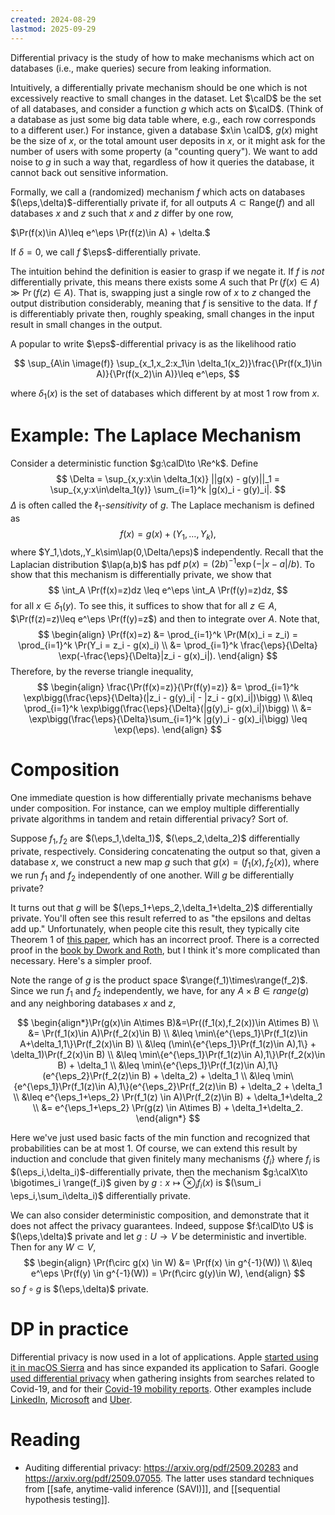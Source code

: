 ```yaml
---
created: 2024-08-29
lastmod: 2025-09-29
---
```


Differential privacy is the study of how to make mechanisms which act on databases (i.e., make queries) secure from leaking information. 

Intuitively, a differentially private mechanism should be one which is not excessively reactive to small changes in the dataset. Let $\calD$ be the set of all databases, and consider a function $g$ which acts on $\calD$. (Think of a database as just some big data table where, e.g., each row corresponds to a different user.) For instance, given a database $x\in \calD$, $g(x)$ might be the size of $x$, or the total amount user deposits in $x$, or it might ask for the number of users with some property (a "counting query"). We want to add noise to $g$ in such a way that, regardless of how it queries the database, it cannot back out sensitive information. 

Formally, we call a (randomized) mechanism $f$ which acts on databases $(\eps,\delta)$-differentially private if, for all outputs $A\subset \text{Range}(f)$ and all databases $x$ and $z$ such that $x$ and $z$ differ by one row, 

$\Pr(f(x)\in A)\leq e^\eps \Pr(f(z)\in A) + \delta.$

If $\delta=0$, we call $f$ $\eps$-differentially private. 

The intuition behind the definition is easier to grasp if we negate it. If $f$ is _not_ differentially private, this means there exists some $A$ such that $\Pr(f(x)\in A)\gg \Pr(f(z) \in A)$. That is, swapping just a single row of $x$ to $z$ changed the output distribution considerably, meaning that $f$ is sensitive to the data. If $f$ is differentiably private then, roughly speaking, small changes in the input result in small changes in the output. 

A popular to write $\eps$-differential privacy is as the likelihood ratio

$$
\sup_{A\in \image(f)} \sup_{x_1,x_2:x_1\in \delta_1(x_2)}\frac{\Pr(f(x_1)\in A)}{\Pr(f(x_2)\in A)}\leq e^\eps,
$$

where $\delta_1(x)$ is the set of databases which different by at most 1 row from $x$. 

# Example: The Laplace Mechanism

Consider a deterministic function $g:\calD\to \Re^k$.  Define 
$$
\Delta = \sup_{x,y:x\in \delta_1(x)} ||g(x) - g(y)||_1 = \sup_{x,y:x\in\delta_1(y)} \sum_{i=1}^k |g(x)_i - g(y)_i|.
$$
$\Delta$ is often called the $\ell_1$-_sensitivity_ of $g$. The Laplace mechanism is defined as 
$$
f(x) = g(x) + (Y_1,\dots,Y_k),
$$
where $Y_1,\dots,,Y_k\sim\lap(0,\Delta/\eps)$ independently. Recall that the Laplacian distribution $\lap(a,b)$ has pdf $p(x) = (2b)^{-1}\exp(-|x-a|/b)$. To show that this mechanism is differentially private, we show that 
$$
\int_A \Pr(f(x)=z)dz \leq e^\eps \int_A \Pr(f(y)=z)dz,
$$
for all $x\in\delta_1(y)$. To see this, it suffices to show that for all $z\in A$, $\Pr(f(z)=z)\leq e^\eps \Pr(f(y)=z$) and then to integrate over $A$. Note that, 
$$
\begin{align}
\Pr(f(x)=z) &= \prod_{i=1}^k \Pr(M(x)_i = z_i) = \prod_{i=1}^k \Pr(Y_i = z_i - g(x)_i) \\
&= \prod_{i=1}^k \frac{\eps}{\Delta} \exp(-\frac{\eps}{\Delta}|z_i - g(x)_i|).
\end{align}
$$
Therefore, by the reverse triangle inequality, 
$$
\begin{align}
\frac{\Pr(f(x)=z)}{\Pr(f(y)=z)} &= \prod_{i=1}^k \exp\bigg(\frac{\eps}{\Delta}(|z_i - g(y)_i| - |z_i - g(x)_i|)\bigg) \\ 
&\leq \prod_{i=1}^k \exp\bigg(\frac{\eps}{\Delta}(|g(y)_i- g(x)_i|)\bigg) \\ 
&= \exp\bigg(\frac{\eps}{\Delta}\sum_{i=1}^k |g(y)_i - g(x)_i|\bigg) \leq \exp(\eps).
\end{align}
$$

# Composition 

One immediate question is how differentially private mechanisms behave under composition. For instance, can we employ multiple differentially private algorithms in tandem and retain differential privacy? Sort of. 

Suppose $f_1,f_2$ are $(\eps_1,\delta_1)$, $(\eps_2,\delta_2)$ differentially private, respectively. Considering concatenating the output so that, given a database $x$, we construct a new map $g$ such that $g(x) = (f_1(x), f_2(x))$, where we run $f_1$ and $f_2$ independently of one another. Will $g$ be differentially private? 

It turns out that $g$ will be $(\eps_1+\eps_2,\delta_1+\delta_2)$ differentially private. You'll often see this result referred to as "the epsilons and deltas add up." Unfortunately, when people cite this result, they typically cite Theorem 1 of [this paper](https://www.iacr.org/archive/eurocrypt2006/40040493/40040493.pdf), which has an incorrect proof.  There is a corrected proof in the [book by Dwork and Roth](https://www.cis.upenn.edu/~aaroth/Papers/privacybook.pdf), but I think it's more complicated than necessary. Here's a simpler proof. 

Note the range of $g$ is the product space $\range(f_1)\times\range(f_2)$.  Since we run $f_1$ and $f_2$ independently, we have, for any $A\times B\in range(g)$ and any neighboring databases $x$ and $z$, 

$$
\begin{align*}\Pr(g(x)\in A\times B)&=\Pr((f_1(x),f_2(x))\in A\times B) \\ &= \Pr(f_1(x)\in A)\Pr(f_2(x)\in B)  \\ 
&\leq \min\{e^{\eps_1}\Pr(f_1(z)\in A+\delta_1,1\}\Pr(f_2(x)\in B) \\ 
&\leq (\min\{e^{\eps_1}\Pr(f_1(z)\in A),1\} + \delta_1)\Pr(f_2(x)\in B) \\ 
&\leq \min\{e^{\eps_1}\Pr(f_1(z)\in A),1\}\Pr(f_2(x)\in B) + \delta_1 \\ 
&\leq \min\{e^{\eps_1}\Pr(f_1(z)\in A),1\}(e^{\eps_2}\Pr(f_2(z)\in B) + \delta_2) + \delta_1 \\ 
&\leq \min\{e^{\eps_1}\Pr(f_1(z)\in A),1\}(e^{\eps_2}\Pr(f_2(z)\in B)  + \delta_2 + \delta_1 \\ 
&\leq e^{\eps_1+\eps_2} \Pr(f_1(z) \in A)\Pr(f_2(z)\in B) + \delta_1+\delta_2 \\ 
&= e^{\eps_1+\eps_2} \Pr(g(z) \in A\times B) + \delta_1+\delta_2.
\end{align*}
$$

Here we've just used basic facts of the min function and recognized that probabilities can be at most 1. Of course, we can extend this result by induction and conclude that given finitely many mechanisms $\{f_i\}$ where $f_i$ is $(\eps_i,\delta_i)$-differentially private, then the mechanism $g:\calX\to \bigotimes_i \range(f_i)$ given by  $g:x\mapsto \otimes_i f_i(x)$ is $(\sum_i \eps_i,\sum_i\delta_i)$ differentially private. 

We can also consider deterministic composition, and demonstrate that it does not affect the privacy guarantees. Indeed, suppose $f:\calD\to U$ is $(\eps,\delta)$ private and let $g:U\to V$ be deterministic and invertible. Then for any $W\subset V$,
$$
\begin{align}
\Pr(f\circ g(x) \in W) &= \Pr(f(x) \in g^{-1}(W)) \\
&\leq e^\eps \Pr(f(y) \in g^{-1}(W)) = \Pr(f\circ g(y)\in W),
\end{align}
$$
so $f\circ g$ is  $(\eps,\delta)$ private.

# DP in practice 

Differential privacy is now used in a lot of applications. Apple [started using it in macOS Sierra](https://www.apple.com/privacy/docs/Differential_Privacy_Overview.pdf) and has since expanded its application to Safari. Google [used differential privacy](https://arxiv.org/pdf/2107.01179.pdf) when gathering insights from searches related to Covid-19, and for their [Covid-19 mobility reports](https://arxiv.org/pdf/2004.04145.pdf). Other examples include [LinkedIn](https://arxiv.org/pdf/2010.13981.pdf), [Microsoft](https://proceedings.neurips.cc/paper/2017/file/253614bbac999b38b5b60cae531c4969-Paper.pdf) and [Uber](https://www.usenix.org/conference/enigma2018/presentation/ensign). 

# Reading 
- Auditing differential privacy: https://arxiv.org/pdf/2509.20283 and https://arxiv.org/pdf/2509.07055. The latter uses standard techniques from [[safe, anytime-valid inference (SAVI)]], and [[sequential hypothesis testing]]. 